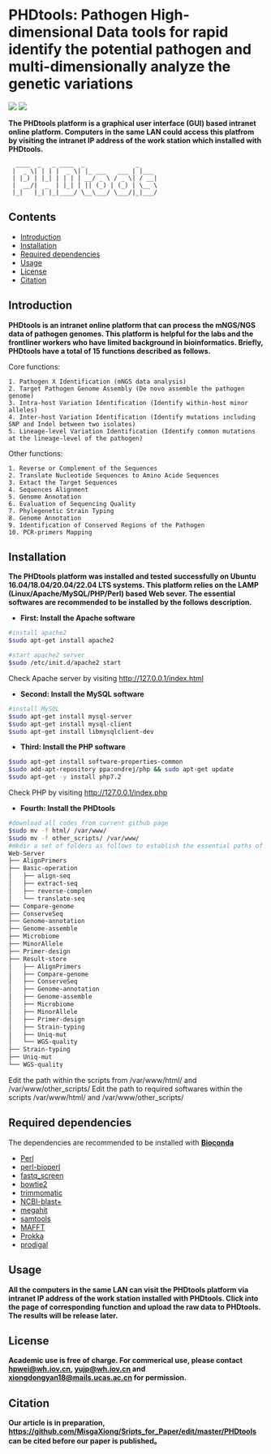# PHDtools: Pathogen High-dimensional Data tools for rapid identify the potential pathogen and multi-dimensionally analyze the genetic variations
![](https://img.shields.io/badge/Platform-Linux|Ubuntu(16.04~22.04)-green)
![](https://img.shields.io/badge/Install_with-|github-orange)

**The PHDtools platform is a graphical user interface (GUI) based intranet online platform. Computers in the same LAN could access this platfrom by visiting the intranet IP address of the work station which installed with PHDtools.**

```
  ____  _   _ ____  _              _     
 |  _ \| | | |  _ \| |_ ___   ___ | |___ 
 | |_) | |_| | | | | __/ _ \ / _ \| / __|
 |  __/|  _  | |_| | || (_) | (_) | \__ \
 |_|   |_| |_|____/ \__\___/ \___/|_|___/
```                                      

## Contents

- [Introduction](#introduction)
- [Installation](#installation)
- [Required dependencies](#required-dependencies)
- [Usage](#usage)
- [License](#license)
- [Citation](#citation)

## Introduction
**PHDtools is an intranet online platform that can process the mNGS/NGS data of pathogen genomes. This platform is helpful for the labs and the frontliner workers who have limited background in bioinformatics. Briefly, PHDtools have a total of 15 functions described as follows.**

Core functions:
```
1. Pathogen X Identification (mNGS data analysis)
2. Target Pathogen Genome Assembly (De novo assemble the pathogen genome)
3. Intra-host Variation Identification (Identify within-host minor alleles)
4. Inter-host Variation Identification (Identify mutations including SNP and Indel between two isolates)
5. Lineage-level Variation Identification (Identify common mutations at the lineage-level of the pathogen)
```
Other functions:
```
1. Reverse or Complement of the Sequences
2. Translate Nucleotide Sequences to Amino Acide Sequences
3. Extact the Target Sequences
4. Sequences Alignment
5. Genome Annotation
6. Evaluation of Sequencing Quality
7. Phylegenetic Strain Typing
8. Genome Annotation
9. Identification of Conserved Regions of the Pathogen
10. PCR-primers Mapping
```

## Installation
**The PHDtools platform was installed and tested successfully on Ubuntu 16.04/18.04/20.04/22.04 LTS systems. This platform relies on the LAMP (Linux/Apache/MySQL/PHP/Perl) based Web sever. The essential softwares are recommended to be installed by the follows description.**

- __First: Install the Apache software__

```bash
#install apache2
$sudo apt-get install apache2

#start apache2 server
$sudo /etc/init.d/apache2 start
```

Check Apache server by visiting http://127.0.0.1/index.html

- __Second: Install the MySQL software__

```bash
#install MySQL
$sudo apt-get install mysql-server
$sudo apt-get install mysql-client
$sudo apt-get install libmysqlclient-dev
```

- __Third: Install the PHP software__

```bash
$sudo apt-get install software-properties-common
$sudo add-apt-repository ppa:ondrej/php && sudo apt-get update
$sudo apt-get -y install php7.2
```

Check PHP by visiting http://127.0.0.1/index.php

- __Fourth: Install the PHDtools__

```bash
#download all codes from current github page
$sudo mv -f html/ /var/www/
$sudo mv -f other_scripts/ /var/www/
#mkdir a set of folders as follows to establish the essential paths of PHDtools in your ~/ or home folders
Web-Server
├── AlignPrimers
├── Basic-operation
│   ├── align-seq
│   ├── extract-seq
│   ├── reverse-complen
│   └── translate-seq
├── Compare-genome
├── ConserveSeq
├── Genome-annotation
├── Genome-assemble
├── Microbiome
├── MinorAllele
├── Primer-design
├── Result-store
│   ├── AlignPrimers
│   ├── Compare-genome
│   ├── ConserveSeq
│   ├── Genome-annotation
│   ├── Genome-assemble
│   ├── Microbiome
│   ├── MinorAllele
│   ├── Primer-design
│   ├── Strain-typing
│   ├── Uniq-mut
│   └── WGS-quality
├── Strain-typing
├── Uniq-mut
└── WGS-quality
```

Edit the path within the scripts from /var/www/html/ and /var/www/other_scripts/
Edit the path to required softwares within the scripts /var/www/html/ and /var/www/other_scripts/

## Required dependencies
The dependencies are recommended to be installed with __[Bioconda](https://bioconda.github.io/index.html)__
- [Perl](http://www.perl.org/get.html)
- [perl-bioperl](http://metacpan.org/pod/BioPerl)
- [fastq_screen](https://www.bioinformatics.babraham.ac.uk/projects/download.html#fastqscreen)
- [bowtie2](https://github.com/BenLangmead/bowtie2)
- [trimmomatic](http://www.usadellab.org/cms/?page=trimmomatic)
- [NCBI-blast+](https://blast.ncbi.nlm.nih.gov/Blast.cgi?CMD=Web&PAGE_TYPE=BlastDocs&DOC_TYPE=Download)
- [megahit](https://github.com/voutcn/megahit)
- [samtools](https://github.com/samtools/samtools)
- [MAFFT](https://mafft.cbrc.jp/alignment/software/)
- [Prokka](https://github.com/tseemann/prokka)
- [prodigal](https://github.com/hyattpd/Prodigal)

## Usage
**All the computers in the same LAN can visit the PHDtools platform via intranet IP address of the work station installed with PHDtools. Click into the page of corresponding function and upload the raw data to PHDtools. The results will be release later.**

## License
**Academic use is free of charge. For commerical use, please contact hpwei@wh.iov.cn, yujp@wh.iov.cn and xiongdongyan18@mails.ucas.ac.cn for permission.**

## Citation
**Our article is in preparation, https://github.com/MisgaXiong/Sripts_for_Paper/edit/master/PHDtools can be cited before our paper is published。**
